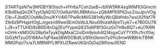 $START$qsN7w3NfGBY8Otsch+HYr6a7Cxh2seB+rbXW5RK4sqWIM1OiGmctnK9oIEkqQnZKTyyt3jAG1G7/Oe6aVWLRBMxiiu+zQlkMP93P62ucZouJpvVOgCib+FJbdDCOoMki2nu/KYV4I0TPwRcM6G381nKyWcQBdHdo7wsUI2fibf79ZIb6z9PHqpHOgLJrgezn99weSEmOsWJLNxu09ozdA8jmTLyk7+e7B0GU76LJ9+xTTUHDi9zB0D4nOg2EofYypeQiE25dliP8f3Gcz0xTH8o8Q7+elJ7KRNnOrHr+kMGOU2Bp0eTyykDigMxaC2olDm9piuh4Q14sgxCoY7YXfhJ1rcfGejGiGzNTzuG5168Ax7qP4aa38WDOBdlLU95hGkmn7y0Yu3mwWB8HcTBNKMM2PqU7x/a7LMBN9YL9PXUZRawU6QnDjOq28lfIzwJf$END$